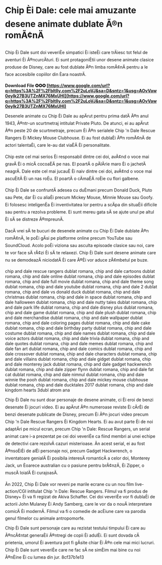 
 
# Chip Èi Dale: cele mai amuzante desene animate dublate Ã®n romÃ¢nÄ
  
Chip Èi Dale sunt doi veveriÈe simpatici Èi isteÈi care trÄiesc tot felul de aventuri Èi Ã®ncurcÄturi. Ei sunt protagoniÈtii unor desene animate clasice produse de Disney, care au fost dublate Ã®n limba romÃ¢nÄ pentru a le face accesibile copiilor din Èara noastrÄ.
 
**Download File ✪✪✪ [https://www.google.com/url?q=https%3A%2F%2Fbltlly.com%2F2uLoVJ&sa=D&sntz=1&usg=AOvVaw0eylk27B3UTZnMX76MxUHI](https://www.google.com/url?q=https%3A%2F%2Fbltlly.com%2F2uLoVJ&sa=D&sntz=1&usg=AOvVaw0eylk27B3UTZnMX76MxUHI)**


  
Desenele animate cu Chip Èi Dale au apÄrut pentru prima datÄ Ã®n anul 1943, Ã®ntr-un scurtmetraj intitulat Private Pluto. De atunci, ei au apÄrut Ã®n peste 20 de scurtmetraje, precum Èi Ã®n serialele Chip 'n Dale Rescue Rangers Èi Mickey Mouse Clubhouse. Ei au fost dublaÈi Ã®n romÃ¢nÄ de actori talentaÈi, care le-au dat viaÈÄ Èi personalitate.
  
Chip este cel mai serios Èi responsabil dintre cei doi, avÃ¢nd o voce mai gravÄ Èi o micÄ cocoaÈÄ pe nas. El poartÄ o pÄlÄrie maro Èi o jachetÄ neagrÄ. Dale este cel mai jucauÈ Èi naiv dintre cei doi, avÃ¢nd o voce mai ascuÈitÄ Èi un nas roÈu. El poartÄ o cÄmaÈÄ roÈie cu flori galbene.
  
Chip Èi Dale se confruntÄ adesea cu duÈmani precum Donald Duck, Pluto sau Pete, dar Èi cu aliaÈi precum Mickey Mouse, Minnie Mouse sau Goofy. Ei folosesc inteligenÈa Èi inventivitatea lor pentru a scÄpa din situaÈii dificile sau pentru a rezolva probleme. Ei sunt mereu gata sÄ se ajute unul pe altul Èi sÄ se distreze Ã®mpreunÄ.
  
DacÄ vrei sÄ te bucuri de desenele animate cu Chip Èi Dale dublate Ã®n romÃ¢nÄ, le poÈi gÄsi pe platforme online precum YouTube sau SoundCloud. Acolo poÈi viziona sau asculta episoade clasice sau noi, care te vor face sÄ rÃ¢zi Èi sÄ te relaxezi. Chip Èi Dale sunt desene animate care nu se demodeazÄ niciodatÄ Èi care Ã®Èi vor aduce zÃ¢mbetul pe buze.
 
chip and dale rescue rangers dublat romana,  chip and dale cartoons dublat romana,  chip and dale online dublat romana,  chip and dale episodes dublat romana,  chip and dale full movie dublat romana,  chip and dale theme song dublat romana,  chip and dale youtube dublat romana,  chip and dale 2 dublat romana,  chip and dale vs donald duck dublat romana,  chip and dale christmas dublat romana,  chip and dale in space dublat romana,  chip and dale halloween dublat romana,  chip and dale nutty tales dublat romana,  chip and dale park life dublat romana,  chip and dale disney plus dublat romana,  chip and dale game dublat romana,  chip and dale plush dublat romana,  chip and dale merchandise dublat romana,  chip and dale wallpaper dublat romana,  chip and dale coloring pages dublat romana,  chip and dale cake dublat romana,  chip and dale birthday party dublat romana,  chip and dale costume dublat romana,  chip and dale names dublat romana,  chip and dale voice actors dublat romana,  chip and dale trivia dublat romana,  chip and dale quotes dublat romana,  chip and dale memes dublat romana,  chip and dale fan art dublat romana,  chip and dale comics dublat romana,  chip and dale crossover dublat romana,  chip and dale characters dublat romana,  chip and dale villains dublat romana,  chip and dale gidget dublat romana,  chip and dale monterey jack dublat romana,  chip and dale gadget hackwrench dublat romana,  chip and dale zipper flynn dublat romana,  chip and dale fat cat dublat romana,  chip and dale nimnul dublat romana,  chip and dale winnie the pooh dublat romana,  chip and dale mickey mouse clubhouse dublat romana,  chip and dale ducktales 2017 dublat romana,  chip and dale kingdom hearts 3dubl atrom ana
  
Chip Èi Dale nu sunt doar personaje de desene animate, ci Èi eroi de benzi desenate Èi jocuri video. Ei au apÄrut Ã®n numeroase reviste Èi cÄrÈi de benzi desenate publicate de Disney, precum Èi Ã®n jocuri video precum Chip 'n Dale Rescue Rangers Èi Kingdom Hearts. Ei au avut parte Èi de noi adaptÄri pe micul ecran, precum Chip 'n Dale: Rescue Rangers, un serial animat care i-a prezentat pe cei doi veveriÈe ca fiind membri ai unei echipe de detectivi care rezolvÄ cazuri misterioase. Ãn acest serial, ei au fost Ã®nsoÈiÈi de alÈi personaje noi, precum Gadget Hackwrench, o inventatoare genialÄ Èi posibila interesÄ romanticÄ a celor doi, Monterey Jack, un Èoarece australian cu o pasiune pentru brÃ¢nzÄ, Èi Zipper, o muscÄ loialÄ Èi curajoasÄ.
  
Ãn 2022, Chip Èi Dale vor reveni pe marile ecrane cu un nou film live-action/CGI intitulat Chip 'n Dale: Rescue Rangers. Filmul va fi produs de Disney+ Èi va fi regizat de Akiva Schaffer. Cei doi veveriÈe vor fi dublaÈi de actorii John Mulaney Èi Andy Samberg, care le vor da o nouÄ interpretare comicÄ Èi modernÄ. Filmul va fi o comedie de acÈiune care va parodia genul filmelor cu animale antropomorfe.
  
Chip Èi Dale sunt personaje care au rezistat testului timpului Èi care au Ã®ncÃ¢ntat generaÈii Ã®ntregi de copii Èi adulÈi. Ei sunt dovada cÄ prietenia, umorul Èi aventura pot fi gÄsite chiar Èi Ã®n cele mai mici lucruri. Chip Èi Dale sunt veveriÈe care ne fac sÄ ne simÈim mai bine cu noi Ã®nÈine Èi cu lumea din jur.
 8cf37b1e13
 
